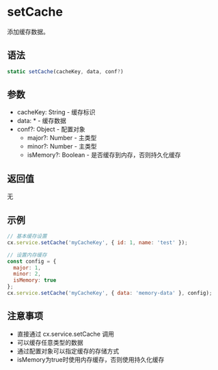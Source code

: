 # setCache

添加缓存数据。

## 语法

```javascript
static setCache(cacheKey, data, conf?)
```

## 参数

- cacheKey: String - 缓存标识
- data: * - 缓存数据
- conf?: Object - 配置对象
  - major?: Number - 主类型
  - minor?: Number - 主类型
  - isMemory?: Boolean - 是否缓存到内存，否则持久化缓存

## 返回值

无

## 示例

```javascript
// 基本缓存设置
cx.service.setCache('myCacheKey', { id: 1, name: 'test' });

// 设置内存缓存
const config = {
  major: 1,
  minor: 2,
  isMemory: true
};
cx.service.setCache('myCacheKey', { data: 'memory-data' }, config);
```

## 注意事项

- 直接通过 cx.service.setCache 调用
- 可以缓存任意类型的数据
- 通过配置对象可以指定缓存的存储方式
- isMemory为true时使用内存缓存，否则使用持久化缓存 